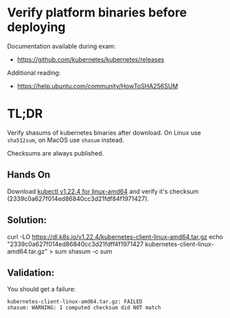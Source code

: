 # Verify platform binaries before deploying

Documentation available during exam:
* https://github.com/kubernetes/kubernetes/releases

Additional reading:
* https://help.ubuntu.com/community/HowToSHA256SUM

# TL;DR

Verify shasums of kubernetes binaries after download. On Linux use `sha512sum`, on MacOS use `shasum` instead.

Checksums are always published.

## Hands On

Download [kubectl v1.22.4 for linux-amd64](https://dl.k8s.io/v1.22.4/kubernetes-client-linux-amd64.tar.gz) and verify it's checksum (2339c0a627f014ed86840cc3d21fdf84f1971427).

## Solution:

curl -LO https://dl.k8s.io/v1.22.4/kubernetes-client-linux-amd64.tar.gz
echo "2339c0a627f014ed86840cc3d21fdff4f1971427  kubernetes-client-linux-amd64.tar.gz" > sum
shasum -c sum

## Validation:

You should get a failure:
```
kubernetes-client-linux-amd64.tar.gz: FAILED
shasum: WARNING: 1 computed checksum did NOT match
```
